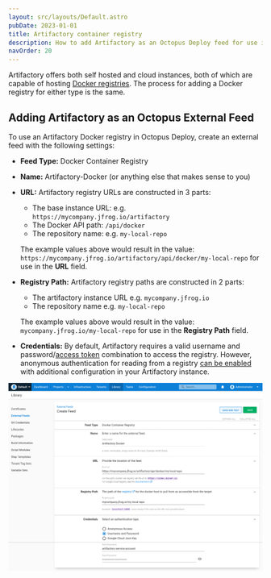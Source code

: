 ```yaml
---
layout: src/layouts/Default.astro
pubDate: 2023-01-01
title: Artifactory container registry
description: How to add Artifactory as an Octopus Deploy feed for use in Docker steps.
navOrder: 20
---
```


Artifactory offers both self hosted and cloud instances, both of which are capable of hosting [Docker registries](https://www.jfrog.com/confluence/display/JCR6X/Docker+Registry). The process for adding a Docker registry for either type is the same.

## Adding Artifactory as an Octopus External Feed

To use an Artifactory Docker registry in Octopus Deploy, create an external feed with the following settings:

- **Feed Type:** Docker Container Registry
- **Name:** Artifactory-Docker (or anything else that makes sense to you)
- **URL:** Artifactory registry URLs are constructed in 3 parts:
  - The base instance URL: e.g. `https://mycompany.jfrog.io/artifactory`
  - The Docker API path: `/api/docker`
  - The repository name: e.g. `my-local-repo`
  
  The example values above would result in the value: `https://mycompany.jfrog.io/artifactory/api/docker/my-local-repo` for use in the **URL** field.

- **Registry Path:** Artifactory registry paths are constructed in 2 parts:
  - The artifactory instance URL e.g. `mycompany.jfrog.io`
  - The repository name e.g. `my-local-repo`

  The example values above would result in the value: `mycompany.jfrog.io/my-local-repo` for use in the **Registry Path** field.
- **Credentials:** By default, Artifactory requires a valid username and password/[access token](https://www.jfrog.com/confluence/display/JFROG/Access+Tokens) combination to access the registry. However, anonymous authentication for reading from a registry [can be enabled](https://jfrog.com/knowledge-base/how-to-perform-anonymous-pulls-but-require-authentication-for-pushing-to-a-docker-repository/) with additional configuration in your Artifactory instance.

![Artifactory Registry Feed](/docs/packaging-applications/package-repositories/guides/container-registries/images/artifactory-docker-feed.png "width=500")

